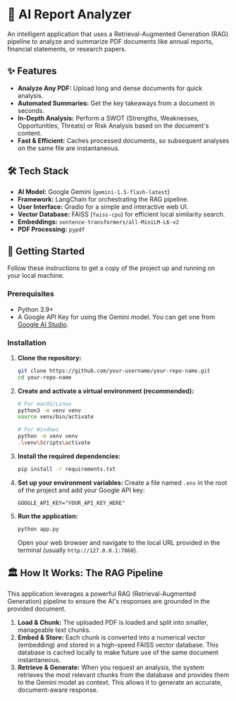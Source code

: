 # 🤖 AI Report Analyzer

An intelligent application that uses a Retrieval-Augmented Generation (RAG) pipeline to analyze and summarize PDF documents like annual reports, financial statements, or research papers.

<!-- You can add a screenshot or GIF of your app in action here! It makes the README look much better. -->
<!-- ![App Demo](link_to_your_gif_or_screenshot.png) -->

## ✨ Features

-   **Analyze Any PDF:** Upload long and dense documents for quick analysis.
-   **Automated Summaries:** Get the key takeaways from a document in seconds.
-   **In-Depth Analysis:** Perform a SWOT (Strengths, Weaknesses, Opportunities, Threats) or Risk Analysis based on the document's content.
-   **Fast & Efficient:** Caches processed documents, so subsequent analyses on the same file are instantaneous.

## 🛠️ Tech Stack

-   **AI Model:** Google Gemini (`gemini-1.5-flash-latest`)
-   **Framework:** LangChain for orchestrating the RAG pipeline.
-   **User Interface:** Gradio for a simple and interactive web UI.
-   **Vector Database:** FAISS (`faiss-cpu`) for efficient local similarity search.
-   **Embeddings:** `sentence-transformers/all-MiniLM-L6-v2`
-   **PDF Processing:** `pypdf`

## 🚀 Getting Started

Follow these instructions to get a copy of the project up and running on your local machine.

### Prerequisites

-   Python 3.9+
-   A Google API Key for using the Gemini model. You can get one from [Google AI Studio](https://aistudio.google.com/app/apikey).

### Installation

1.  **Clone the repository:**
    ```sh
    git clone https://github.com/your-username/your-repo-name.git
    cd your-repo-name
    ```

2.  **Create and activate a virtual environment (recommended):**
    ```sh
    # For macOS/Linux
    python3 -m venv venv
    source venv/bin/activate

    # For Windows
    python -m venv venv
    .\venv\Scripts\activate
    ```

3.  **Install the required dependencies:**
    ```sh
    pip install -r requirements.txt
    ```

4.  **Set up your environment variables:**
    Create a file named `.env` in the root of the project and add your Google API key:
    ```
    GOOGLE_API_KEY="YOUR_API_KEY_HERE"
    ```

5.  **Run the application:**
    ```sh
    python app.py
    ```

    Open your web browser and navigate to the local URL provided in the terminal (usually `http://127.0.0.1:7860`).

## 🏛️ How It Works: The RAG Pipeline

This application leverages a powerful RAG (Retrieval-Augmented Generation) pipeline to ensure the AI's responses are grounded in the provided document.

1.  **Load & Chunk:** The uploaded PDF is loaded and split into smaller, manageable text chunks.
2.  **Embed & Store:** Each chunk is converted into a numerical vector (embedding) and stored in a high-speed FAISS vector database. This database is cached locally to make future use of the same document instantaneous.
3.  **Retrieve & Generate:** When you request an analysis, the system retrieves the most relevant chunks from the database and provides them to the Gemini model as context. This allows it to generate an accurate, document-aware response.
